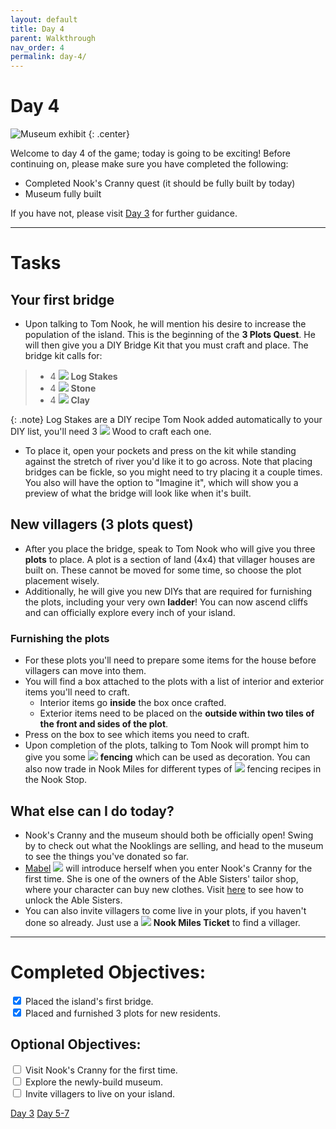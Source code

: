 ```yaml
---
layout: default
title: Day 4
parent: Walkthrough
nav_order: 4
permalink: day-4/
---
```


# Day 4

![Museum exhibit](/acnhbeginners/assets/butterflyexhibit.JPG)
{: .center}

Welcome to day 4 of the game; today is going to be exciting! Before continuing on, please make sure you have completed the following:
- Completed Nook's Cranny quest (it should be fully built by today)
- Museum fully built

If you have not, please visit [Day 3](/acnhbeginners/day-3/) for further guidance.

* * *
# Tasks
## Your first bridge
- Upon talking to Tom Nook, he will mention his desire to increase the population of the island. This is the beginning of the **3 Plots Quest**. He will then give you a DIY Bridge Kit that you must craft and place. The bridge kit calls for:
<blockquote>
  <ul>
    <li>4 <span><img src="https://alexislours.github.io/img/DIYRecipeIcon/FtrWoodPile.png" id="inv-icon"></span> <b>Log Stakes</b></li>
    <li>4 <span><img src="https://alexislours.github.io/img/MenuIcon/OreStone.png" id="inv-icon"></span> <b>Stone</b></li>
    <li>4 <span><img src="https://alexislours.github.io/img/MenuIcon/OreClay.png" id="inv-icon"></span> <b>Clay</b></li>
  </ul>
</blockquote>

{: .note}
Log Stakes are a DIY recipe Tom Nook added automatically to your DIY list, you'll need 3 <span><img src="https://alexislours.github.io/img/MenuIcon/DIYWoodNormal.png" id="inv-icon"></span> Wood to craft each one.

- To place it, open your pockets and press <span class="icon-A"></span> on the kit while standing against the stretch of river you'd like it to go across. Note that placing bridges can be fickle, so you might need to try placing it a couple times. You also will have the option to "Imagine it", which will show you a preview of what the bridge will look like when it's built. 

## New villagers (3 plots quest)
- After you place the bridge, speak to Tom Nook who will give you three **plots** to place. A plot is a section of land (4x4) that villager houses are built on. These cannot be moved for some time, so choose the plot placement wisely.
- Additionally, he will give you new DIYs that are required for furnishing the plots, including your very own **ladder**! You can now ascend cliffs and can officially explore every inch of your island.

### Furnishing the plots
- For these plots you'll need to prepare some items for the house before villagers can move into them.
- You will find a box attached to the plots with a list of interior and exterior items you'll need to craft. 
  - Interior items go **inside** the box once crafted.
  - Exterior items need to be placed on the **outside within two tiles of the front and sides of the plot**.
- Press <span class="icon-A"></span> on the box to see which items you need to craft.
- Upon completion of the plots, talking to Tom Nook will prompt him to give you some <span><img src="https://alexislours.github.io/img/MenuIcon/Fence.png" id="inv-icon"></span> **fencing** which can be used as decoration. You can also now trade in Nook Miles for different types of <span><img src="https://alexislours.github.io/img/MenuIcon/DIYRecipeFence.png" id="inv-icon"></span> fencing recipes in the Nook Stop.

## What else can I do today?
- Nook's Cranny and the museum should both be officially open! Swing by to check out what the Nooklings are selling, and head to the museum to see the things you've donated so far.
- [Mabel](https://chibisnorlax.github.io/acnhfaq/npc/#mabel) <span><img src="https://alexislours.github.io/img/NpcIcon/hgh.png" id="inv-icon"></span> will introduce herself when you enter Nook's Cranny for the first time. She is one of the owners of the Able Sisters' tailor shop, where your character can buy new clothes. Visit [here](/acnhbeginners/day-5-7/#able-sisters) to see how to unlock the Able Sisters. 
- You can also invite villagers to come live in your plots, if you haven't done so already. Just use a <span><img src="https://alexislours.github.io/img/MenuIcon/PlaneTicket.png" id="inv-icon"></span> **Nook Miles Ticket** to find a villager.

* * *

# Completed Objectives:
<div>
  <input type="checkbox" checked="yes"/>  
    <label>Placed the island's first bridge.</label> <br>
  <input type="checkbox" checked="yes"/>  
    <label>Placed and furnished 3 plots for new residents.</label> <br>
</div>

## Optional Objectives: 
<div>
  <input type="checkbox">
    <label>Visit Nook's Cranny for the first time.</label> <br>
  <input type="checkbox">
    <label>Explore the newly-build museum.</label><br>
  <input type="checkbox">
    <label>Invite villagers to live on your island.</label><br>
</div>

<a href="/acnhbeginners/day-3" class="btn btn-red" role="button"><span class="icon-arw-Left"></span> Day 3</a>
<a href="/acnhbeginners/day-5-7" class="btn btn-green" role="button">Day 5-7 <span class="icon-arw-Right"></span></a>
